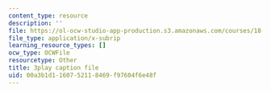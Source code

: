 ```yaml
---
content_type: resource
description: ''
file: https://ol-ocw-studio-app-production.s3.amazonaws.com/courses/18-01sc-single-variable-calculus-fall-2010/00a3b1d1160752118469f97604f6e48f_9YgOmJdom6o.vtt
file_type: application/x-subrip
learning_resource_types: []
ocw_type: OCWFile
resourcetype: Other
title: 3play caption file
uid: 00a3b1d1-1607-5211-8469-f97604f6e48f
---
```

